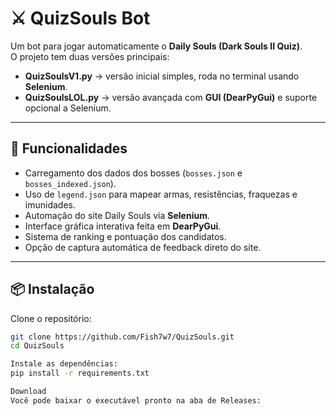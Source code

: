 # ⚔️ QuizSouls Bot  

Um bot para jogar automaticamente o **Daily Souls (Dark Souls II Quiz)**.  
O projeto tem duas versões principais:  

- **QuizSoulsV1.py** → versão inicial simples, roda no terminal usando **Selenium**.  
- **QuizSoulsLOL.py** → versão avançada com **GUI (DearPyGui)** e suporte opcional a Selenium.  

---

## 🚀 Funcionalidades
- Carregamento dos dados dos bosses (`bosses.json` e `bosses_indexed.json`).  
- Uso de `legend.json` para mapear armas, resistências, fraquezas e imunidades.  
- Automação do site Daily Souls via **Selenium**.  
- Interface gráfica interativa feita em **DearPyGui**.  
- Sistema de ranking e pontuação dos candidatos.  
- Opção de captura automática de feedback direto do site.  

---

## 📦 Instalação

Clone o repositório:
```bash
git clone https://github.com/Fish7w7/QuizSouls.git
cd QuizSouls

Instale as dependências:
pip install -r requirements.txt

Download
Você pode baixar o executável pronto na aba de Releases:
